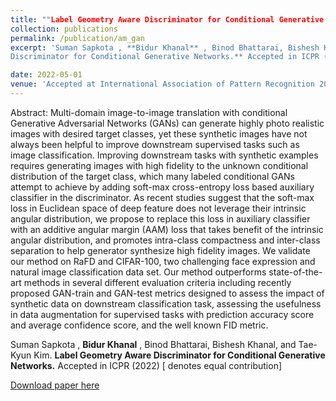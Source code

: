 ```yaml
---
title: ""Label Geometry Aware Discriminator for Conditional Generative Networks."
collection: publications
permalink: /publication/am_gan
excerpt: 'Suman Sapkota , **Bidur Khanal** , Binod Bhattarai, Bishesh Khanal, and Tae-Kyun Kim. **Label Geometry Aware
Discriminator for Conditional Generative Networks.** Accepted in ICPR (2022) [ denotes equal contribution]'

date: 2022-05-01
venue: 'Accepted at International Association of Pattern Recognition 2022'
---
```

Abstract: Multi-domain image-to-image translation with conditional Generative Adversarial Networks (GANs) can generate highly photo realistic images with desired target classes, yet these synthetic images have not always been helpful to improve downstream supervised tasks such as image classification. Improving downstream tasks with synthetic examples requires generating images with high fidelity to the unknown conditional distribution of the target class, which many labeled conditional GANs attempt to achieve by adding soft-max cross-entropy loss based auxiliary classifier in the discriminator. As recent studies suggest that the soft-max loss in Euclidean space of deep feature does not leverage their intrinsic angular distribution, we propose to replace this loss in auxiliary classifier with an additive angular margin (AAM) loss that takes benefit of the intrinsic angular distribution, and promotes intra-class compactness and inter-class separation to help generator synthesize high fidelity images. We validate our method on RaFD and CIFAR-100, two challenging face expression and natural image classification data set. Our method outperforms state-of-the-art methods in several different evaluation criteria including recently proposed GAN-train and GAN-test metrics designed to assess the impact of synthetic data on downstream classification task, assessing the usefulness in data augmentation for supervised tasks with prediction accuracy score and average confidence score, and the well known FID metric.

Suman Sapkota , **Bidur Khanal** , Binod Bhattarai, Bishesh Khanal, and Tae-Kyun Kim. **Label Geometry Aware
Discriminator for Conditional Generative Networks.** Accepted in ICPR (2022) [ denotes equal contribution]


[Download paper here](https://arxiv.org/pdf/2105.05501.pdf)


